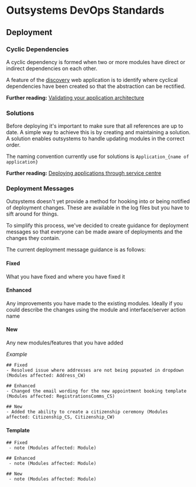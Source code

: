 # Outsystems DevOps Standards

## Deployment

### Cyclic Dependencies
A cyclic dependency is formed when two or more modules have direct or indirect dependencies on each other.

A feature of the [discovery](https://lgss-dev.outsystemsenterprise.com/Discovery/) web application is to identify where cyclical dependencies have been created so that the abstraction can be rectified.

**Further reading:** [Validating your application architecture](https://success.outsystems.com/Support/Enterprise_Customers/Maintenance_and_Operations/Designing_the_architecture_of_your_OutSystems_applications/03_Validating_your_application_architecture)

### Solutions
Before deploying it's important to make sure that all references are up to date. A simple way to achieve this is by creating and maintaining a solution. A solution enables outsystems to handle updating modules in the correct order.

The naming convention currently use for solutions is `Application_{name of application}`

**Further reading:** [Deploying applications through service centre](https://success.outsystems.com/Support/Enterprise_Customers/Troubleshooting/Deploy_applications_through_Service_Center)

### Deployment Messages
Outsystems doesn't yet provide a method for hooking into or being notified of deployment changes. These are available in the log files but you have to sift around for things.

To simplify this process, we've decided to create guidance for deployment messages so that everyone can be made aware of deployments and the changes they contain.

The current deployment message guidance is as follows: 
#### Fixed
What you have fixed and where you have fixed it

#### Enhanced
Any improvements you have made to the existing modules. Ideally if you could describe the changes using the module and interface/server action name

#### New
Any new modules/features that you have added

*Example*
```
## Fixed
- Resolved issue where addresses are not being popuated in dropdown (Modules affected: Address_CW)

## Enhanced
- Changed the email wording for the new appointment booking template (Modules affected: RegistrationsComms_CS)

## New
- Added the ability to create a citizenship ceremony (Modules affected: Citizenship_CS, Citizenship_CW)
```

#### Template
```
## Fixed
 - note (Modules affected: Module)

## Enhanced
 - note (Modules affected: Module)

## New
 - note (Modules affected: Module)
 ```
